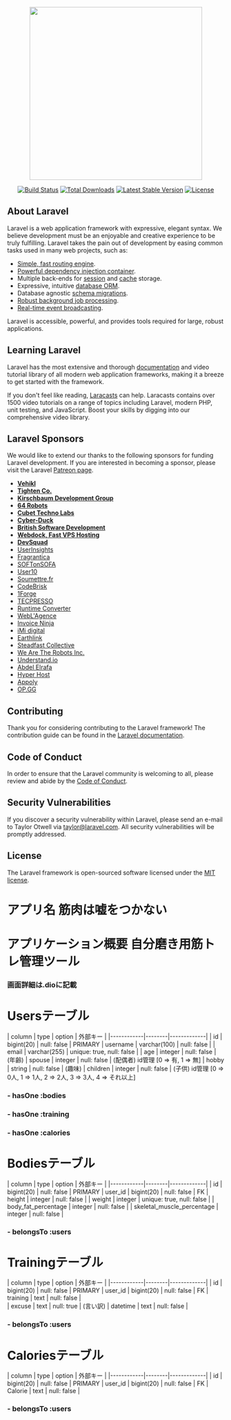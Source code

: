 <p align="center"><a href="https://laravel.com" target="_blank"><img src="https://raw.githubusercontent.com/laravel/art/master/logo-lockup/5%20SVG/2%20CMYK/1%20Full%20Color/laravel-logolockup-cmyk-red.svg" width="400"></a></p>

<p align="center">
<a href="https://travis-ci.org/laravel/framework"><img src="https://travis-ci.org/laravel/framework.svg" alt="Build Status"></a>
<a href="https://packagist.org/packages/laravel/framework"><img src="https://poser.pugx.org/laravel/framework/d/total.svg" alt="Total Downloads"></a>
<a href="https://packagist.org/packages/laravel/framework"><img src="https://poser.pugx.org/laravel/framework/v/stable.svg" alt="Latest Stable Version"></a>
<a href="https://packagist.org/packages/laravel/framework"><img src="https://poser.pugx.org/laravel/framework/license.svg" alt="License"></a>
</p>

## About Laravel

Laravel is a web application framework with expressive, elegant syntax. We believe development must be an enjoyable and creative experience to be truly fulfilling. Laravel takes the pain out of development by easing common tasks used in many web projects, such as:

- [Simple, fast routing engine](https://laravel.com/docs/routing).
- [Powerful dependency injection container](https://laravel.com/docs/container).
- Multiple back-ends for [session](https://laravel.com/docs/session) and [cache](https://laravel.com/docs/cache) storage.
- Expressive, intuitive [database ORM](https://laravel.com/docs/eloquent).
- Database agnostic [schema migrations](https://laravel.com/docs/migrations).
- [Robust background job processing](https://laravel.com/docs/queues).
- [Real-time event broadcasting](https://laravel.com/docs/broadcasting).

Laravel is accessible, powerful, and provides tools required for large, robust applications.

## Learning Laravel

Laravel has the most extensive and thorough [documentation](https://laravel.com/docs) and video tutorial library of all modern web application frameworks, making it a breeze to get started with the framework.

If you don't feel like reading, [Laracasts](https://laracasts.com) can help. Laracasts contains over 1500 video tutorials on a range of topics including Laravel, modern PHP, unit testing, and JavaScript. Boost your skills by digging into our comprehensive video library.

## Laravel Sponsors

We would like to extend our thanks to the following sponsors for funding Laravel development. If you are interested in becoming a sponsor, please visit the Laravel [Patreon page](https://patreon.com/taylorotwell).

- **[Vehikl](https://vehikl.com/)**
- **[Tighten Co.](https://tighten.co)**
- **[Kirschbaum Development Group](https://kirschbaumdevelopment.com)**
- **[64 Robots](https://64robots.com)**
- **[Cubet Techno Labs](https://cubettech.com)**
- **[Cyber-Duck](https://cyber-duck.co.uk)**
- **[British Software Development](https://www.britishsoftware.co)**
- **[Webdock, Fast VPS Hosting](https://www.webdock.io/en)**
- **[DevSquad](https://devsquad.com)**
- [UserInsights](https://userinsights.com)
- [Fragrantica](https://www.fragrantica.com)
- [SOFTonSOFA](https://softonsofa.com/)
- [User10](https://user10.com)
- [Soumettre.fr](https://soumettre.fr/)
- [CodeBrisk](https://codebrisk.com)
- [1Forge](https://1forge.com)
- [TECPRESSO](https://tecpresso.co.jp/)
- [Runtime Converter](http://runtimeconverter.com/)
- [WebL'Agence](https://weblagence.com/)
- [Invoice Ninja](https://www.invoiceninja.com)
- [iMi digital](https://www.imi-digital.de/)
- [Earthlink](https://www.earthlink.ro/)
- [Steadfast Collective](https://steadfastcollective.com/)
- [We Are The Robots Inc.](https://watr.mx/)
- [Understand.io](https://www.understand.io/)
- [Abdel Elrafa](https://abdelelrafa.com)
- [Hyper Host](https://hyper.host)
- [Appoly](https://www.appoly.co.uk)
- [OP.GG](https://op.gg)

## Contributing

Thank you for considering contributing to the Laravel framework! The contribution guide can be found in the [Laravel documentation](https://laravel.com/docs/contributions).

## Code of Conduct

In order to ensure that the Laravel community is welcoming to all, please review and abide by the [Code of Conduct](https://laravel.com/docs/contributions#code-of-conduct).

## Security Vulnerabilities

If you discover a security vulnerability within Laravel, please send an e-mail to Taylor Otwell via [taylor@laravel.com](mailto:taylor@laravel.com). All security vulnerabilities will be promptly addressed.

## License

The Laravel framework is open-sourced software licensed under the [MIT license](https://opensource.org/licenses/MIT).


<!-- 機能
・ユーザー登録機能 ユーザーネーム、年齢、趣味、配偶者、子供（人数）、各ユーザーのプロフィール管理
・身体情報登録機能、身長、体重、体脂肪率、骨格筋率の登録→編集可能
・筋トレ内容の登録、カレンダーにデイリーで筋トレを実施した箇所と内容を登録、行わなかった日は言い訳を書く！
・栄養管理カレンダー、その日のおおよその摂取カロリーを記録 -->

# アプリ名 筋肉は嘘をつかない
# アプリケーション概要 自分磨き用筋トレ管理ツール

### 画面詳細は.dioに記載 ### 


# Usersテーブル

|  column    |  type  |    option   | 外部キー |
|------------|--------|-------------|
| id         | bigint(20)    | null: false | PRIMARY
| username   | varchar(100)     | null: false |
| email      | varchar(255)     | unique: true, null: false |
| age        | integer    | null: false | (年齢)
| spouse     | integer    | null: false | (配偶者) id管理 [0 => 有, 1 => 無]
| hobby      | string     | null: false | (趣味) 
| children   | integer    | null: false | (子供) id管理 [0 => 0人, 1 => 1人, 2 => 2人, 3 => 3人, 4 => それ以上]

### - hasOne :bodies
### - hasOne :training
### - hasOne :calories


# Bodiesテーブル

|  column    |  type  |    option   | 外部キー |
|------------|--------|-------------|
| id         | bigint(20)  | null: false | PRIMARY
| user_id    | bigint(20)     | null: false | FK
| height     | integer     | null: false |
| weight     | integer     | unique: true, null: false |
| body_fat_percentage | integer     | null: false |
| skeletal_muscle_percentage | integer    | null: false |

### - belongsTo :users


# Trainingテーブル

|  column    |  type  |    option   | 外部キー |
|------------|--------|-------------|
| id    | bigint(20)  | null: false | PRIMARY
| user_id    | bigint(20) | null: false | FK
| training   | text   | null: false |  
| excuse     | text   |  null: true | (言い訳)
| datetime   | text   | null: false |  


### - belongsTo :users


# Caloriesテーブル

|  column    |  type  |    option   | 外部キー |
|------------|--------|-------------|
| id         | bigint(20)  | null: false | PRIMARY
| user_id    | bigint(20) | null: false | FK
| Calorie    | text | null: false |

### - belongsTo :users


